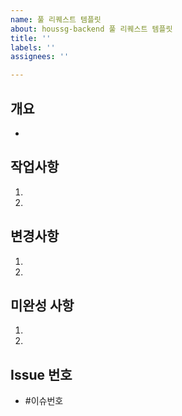 ```yaml
---
name: 풀 리퀘스트 템플릿
about: houssg-backend 풀 리퀘스트 템플릿
title: ''
labels: ''
assignees: ''

---
```


## 개요

-

## 작업사항

1.
1.

## 변경사항

1.
1.

## 미완성 사항

1. 
1.

## Issue 번호

- #이슈번호

